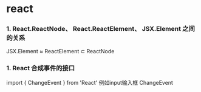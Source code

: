 # react
### 1. React.ReactNode、 React.ReactElement、 JSX.Element  之间的关系
JSX.Element ≈ ReactElement ⊂ ReactNode

### 1. React 合成事件的接口
import { ChangeEvent  } from 'React'
例如input输入框 ChangeEvent<HTMLInputElement>
 
